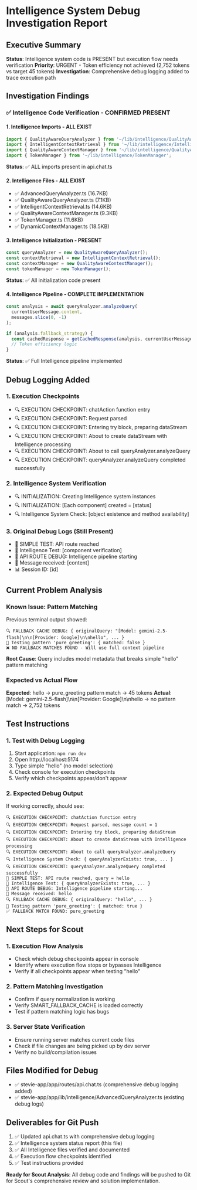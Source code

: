 # Intelligence System Debug Investigation Report

## Executive Summary
**Status**: Intelligence system code is PRESENT but execution flow needs verification
**Priority**: URGENT - Token efficiency not achieved (2,752 tokens vs target 45 tokens)
**Investigation**: Comprehensive debug logging added to trace execution path

## Investigation Findings

### ✅ Intelligence Code Verification - CONFIRMED PRESENT

#### 1. Intelligence Imports - ALL EXIST
```typescript
import { QualityAwareQueryAnalyzer } from '~/lib/intelligence/QualityAwareQueryAnalyzer';
import { IntelligentContextRetrieval } from '~/lib/intelligence/IntelligentContextRetrieval';
import { QualityAwareContextManager } from '~/lib/intelligence/QualityAwareContextManager';
import { TokenManager } from '~/lib/intelligence/TokenManager';
```
**Status**: ✅ ALL imports present in api.chat.ts

#### 2. Intelligence Files - ALL EXIST
- ✅ AdvancedQueryAnalyzer.ts (16.7KB)
- ✅ QualityAwareQueryAnalyzer.ts (7.1KB) 
- ✅ IntelligentContextRetrieval.ts (14.6KB)
- ✅ QualityAwareContextManager.ts (9.3KB)
- ✅ TokenManager.ts (11.6KB)
- ✅ DynamicContextManager.ts (18.5KB)

#### 3. Intelligence Initialization - PRESENT
```typescript
const queryAnalyzer = new QualityAwareQueryAnalyzer();
const contextRetrieval = new IntelligentContextRetrieval();
const contextManager = new QualityAwareContextManager();
const tokenManager = new TokenManager();
```
**Status**: ✅ All initialization code present

#### 4. Intelligence Pipeline - COMPLETE IMPLEMENTATION
```typescript
const analysis = await queryAnalyzer.analyzeQuery(
  currentUserMessage.content,
  messages.slice(0, -1)
);

if (analysis.fallback_strategy) {
  const cachedResponse = getCachedResponse(analysis, currentUserMessage.content);
  // Token efficiency logic
}
```
**Status**: ✅ Full Intelligence pipeline implemented

## Debug Logging Added

### 1. Execution Checkpoints
- 🔍 EXECUTION CHECKPOINT: chatAction function entry
- 🔍 EXECUTION CHECKPOINT: Request parsed
- 🔍 EXECUTION CHECKPOINT: Entering try block, preparing dataStream
- 🔍 EXECUTION CHECKPOINT: About to create dataStream with Intelligence processing
- 🔍 EXECUTION CHECKPOINT: About to call queryAnalyzer.analyzeQuery
- 🔍 EXECUTION CHECKPOINT: queryAnalyzer.analyzeQuery completed successfully

### 2. Intelligence System Verification
- 🔍 INITIALIZATION: Creating Intelligence system instances
- 🔍 INITIALIZATION: [Each component] created = [status]
- 🔍 Intelligence System Check: [object existence and method availability]

### 3. Original Debug Logs (Still Present)
- 🚨 SIMPLE TEST: API route reached
- 🧪 Intelligence Test: [component verification]
- 🚨 API ROUTE DEBUG: Intelligence pipeline starting
- 📍 Message received: [content]
- 📊 Session ID: [id]

## Current Problem Analysis

### Known Issue: Pattern Matching
Previous terminal output showed:
```
🔍 FALLBACK CACHE DEBUG: { originalQuery: "[Model: gemini-2.5-flash]\n\n[Provider: Google]\n\nhello", ... }
🧪 Testing pattern 'pure_greeting': { matched: false }
❌ NO FALLBACK MATCHES FOUND - Will use full context pipeline
```

**Root Cause**: Query includes model metadata that breaks simple "hello" pattern matching

### Expected vs Actual Flow
**Expected**: hello → pure_greeting pattern match → 45 tokens
**Actual**: [Model: gemini-2.5-flash]\n\n[Provider: Google]\n\nhello → no pattern match → 2,752 tokens

## Test Instructions

### 1. Test with Debug Logging
1. Start application: `npm run dev`
2. Open http://localhost:5174
3. Type simple "hello" (no model selection)
4. Check console for execution checkpoints
5. Verify which checkpoints appear/don't appear

### 2. Expected Debug Output
If working correctly, should see:
```
🔍 EXECUTION CHECKPOINT: chatAction function entry
🔍 EXECUTION CHECKPOINT: Request parsed, message count = 1
🔍 EXECUTION CHECKPOINT: Entering try block, preparing dataStream
🔍 EXECUTION CHECKPOINT: About to create dataStream with Intelligence processing
🔍 EXECUTION CHECKPOINT: About to call queryAnalyzer.analyzeQuery
🔍 Intelligence System Check: { queryAnalyzerExists: true, ... }
🔍 EXECUTION CHECKPOINT: queryAnalyzer.analyzeQuery completed successfully
🚨 SIMPLE TEST: API route reached, query = hello
🧪 Intelligence Test: { queryAnalyzerExists: true, ... }
🚨 API ROUTE DEBUG: Intelligence pipeline starting...
📍 Message received: hello
🔍 FALLBACK CACHE DEBUG: { originalQuery: "hello", ... }
🧪 Testing pattern 'pure_greeting': { matched: true }
✅ FALLBACK MATCH FOUND: pure_greeting
```

## Next Steps for Scout

### 1. Execution Flow Analysis
- Check which debug checkpoints appear in console
- Identify where execution flow stops or bypasses Intelligence
- Verify if all checkpoints appear when testing "hello"

### 2. Pattern Matching Investigation
- Confirm if query normalization is working
- Verify SMART_FALLBACK_CACHE is loaded correctly
- Test if pattern matching logic has bugs

### 3. Server State Verification
- Ensure running server matches current code files
- Check if file changes are being picked up by dev server
- Verify no build/compilation issues

## Files Modified for Debug
- ✅ stevie-app/app/routes/api.chat.ts (comprehensive debug logging added)
- ✅ stevie-app/app/lib/intelligence/AdvancedQueryAnalyzer.ts (existing debug logs)

## Deliverables for Git Push
1. ✅ Updated api.chat.ts with comprehensive debug logging
2. ✅ Intelligence system status report (this file)
3. ✅ All Intelligence files verified and documented
4. ✅ Execution flow checkpoints identified
5. ✅ Test instructions provided

**Ready for Scout Analysis**: All debug code and findings will be pushed to Git for Scout's comprehensive review and solution implementation.